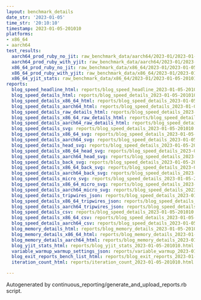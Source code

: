 ```yaml
---
layout: benchmark_details
date_str: '2023-01-05'
time_str: '20:10:10'
timestamp: 2023-01-05-201010
platforms:
- x86_64
- aarch64
test_results:
  aarch64_prod_ruby_no_jit: raw_benchmark_data/aarch64/2023-01/2023-01-05-201010_basic_benchmark_aarch64_prod_ruby_no_jit.json
  aarch64_prod_ruby_with_yjit: raw_benchmark_data/aarch64/2023-01/2023-01-05-201010_basic_benchmark_aarch64_prod_ruby_with_yjit.json
  x86_64_prod_ruby_no_jit: raw_benchmark_data/x86_64/2023-01/2023-01-05-201010_basic_benchmark_x86_64_prod_ruby_no_jit.json
  x86_64_prod_ruby_with_yjit: raw_benchmark_data/x86_64/2023-01/2023-01-05-201010_basic_benchmark_x86_64_prod_ruby_with_yjit.json
  x86_64_yjit_stats: raw_benchmark_data/x86_64/2023-01/2023-01-05-201010_basic_benchmark_x86_64_yjit_stats.json
reports:
  blog_speed_headline_html: reports/blog_speed_headline_2023-01-05-201010.html
  blog_speed_details_html: reports/blog_speed_details_2023-01-05-201010.html
  blog_speed_details_x86_64_html: reports/blog_speed_details_2023-01-05-201010.x86_64.html
  blog_speed_details_aarch64_html: reports/blog_speed_details_2023-01-05-201010.aarch64.html
  blog_speed_details_raw_details_html: reports/blog_speed_details_2023-01-05-201010.raw_details.html
  blog_speed_details_x86_64_raw_details_html: reports/blog_speed_details_2023-01-05-201010.x86_64.raw_details.html
  blog_speed_details_aarch64_raw_details_html: reports/blog_speed_details_2023-01-05-201010.aarch64.raw_details.html
  blog_speed_details_svg: reports/blog_speed_details_2023-01-05-201010.svg
  blog_speed_details_x86_64_svg: reports/blog_speed_details_2023-01-05-201010.x86_64.svg
  blog_speed_details_aarch64_svg: reports/blog_speed_details_2023-01-05-201010.aarch64.svg
  blog_speed_details_head_svg: reports/blog_speed_details_2023-01-05-201010.head.svg
  blog_speed_details_x86_64_head_svg: reports/blog_speed_details_2023-01-05-201010.x86_64.head.svg
  blog_speed_details_aarch64_head_svg: reports/blog_speed_details_2023-01-05-201010.aarch64.head.svg
  blog_speed_details_back_svg: reports/blog_speed_details_2023-01-05-201010.back.svg
  blog_speed_details_x86_64_back_svg: reports/blog_speed_details_2023-01-05-201010.x86_64.back.svg
  blog_speed_details_aarch64_back_svg: reports/blog_speed_details_2023-01-05-201010.aarch64.back.svg
  blog_speed_details_micro_svg: reports/blog_speed_details_2023-01-05-201010.micro.svg
  blog_speed_details_x86_64_micro_svg: reports/blog_speed_details_2023-01-05-201010.x86_64.micro.svg
  blog_speed_details_aarch64_micro_svg: reports/blog_speed_details_2023-01-05-201010.aarch64.micro.svg
  blog_speed_details_tripwires_json: reports/blog_speed_details_2023-01-05-201010.tripwires.json
  blog_speed_details_x86_64_tripwires_json: reports/blog_speed_details_2023-01-05-201010.x86_64.tripwires.json
  blog_speed_details_aarch64_tripwires_json: reports/blog_speed_details_2023-01-05-201010.aarch64.tripwires.json
  blog_speed_details_csv: reports/blog_speed_details_2023-01-05-201010.csv
  blog_speed_details_x86_64_csv: reports/blog_speed_details_2023-01-05-201010.x86_64.csv
  blog_speed_details_aarch64_csv: reports/blog_speed_details_2023-01-05-201010.aarch64.csv
  blog_memory_details_html: reports/blog_memory_details_2023-01-05-201010.html
  blog_memory_details_x86_64_html: reports/blog_memory_details_2023-01-05-201010.x86_64.html
  blog_memory_details_aarch64_html: reports/blog_memory_details_2023-01-05-201010.aarch64.html
  blog_yjit_stats_html: reports/blog_yjit_stats_2023-01-05-201010.html
  variable_warmup_warmup_settings_json: reports/variable_warmup_2023-01-05-201010.warmup_settings.json
  blog_exit_reports_bench_list_html: reports/blog_exit_reports_2023-01-05-201010.bench_list.html
  iteration_count_html: reports/iteration_count_2023-01-05-201010.html

---
```

Autogenerated by continuous_reporting/generate_and_upload_reports.rb script.
